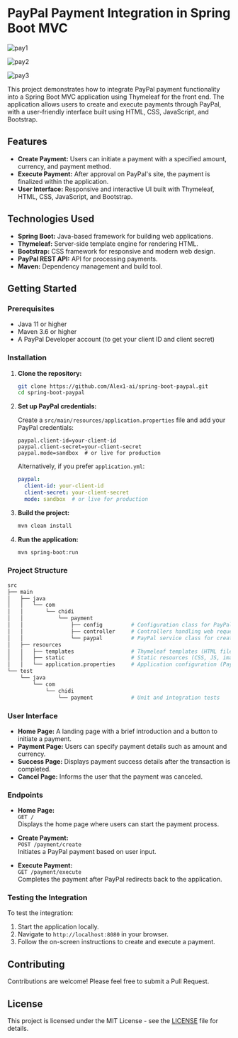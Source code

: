 # PayPal Payment Integration in Spring Boot MVC


![pay1](https://github.com/user-attachments/assets/5649b410-06ab-4c34-8f7e-d22b65a2ba25)

![pay2](https://github.com/user-attachments/assets/72a60eef-f77c-4f05-8a22-07ec3565476c)

![pay3](https://github.com/user-attachments/assets/6f47772f-82a4-40da-aad9-5c6ca1ade68b)


This project demonstrates how to integrate PayPal payment functionality into a Spring Boot MVC application using Thymeleaf for the front end. The application allows users to create and execute payments through PayPal, with a user-friendly interface built using HTML, CSS, JavaScript, and Bootstrap.

## Features

- **Create Payment:** Users can initiate a payment with a specified amount, currency, and payment method.
- **Execute Payment:** After approval on PayPal's site, the payment is finalized within the application.
- **User Interface:** Responsive and interactive UI built with Thymeleaf, HTML, CSS, JavaScript, and Bootstrap.

## Technologies Used

- **Spring Boot:** Java-based framework for building web applications.
- **Thymeleaf:** Server-side template engine for rendering HTML.
- **Bootstrap:** CSS framework for responsive and modern web design.
- **PayPal REST API:** API for processing payments.
- **Maven:** Dependency management and build tool.

## Getting Started

### Prerequisites

- Java 11 or higher
- Maven 3.6 or higher
- A PayPal Developer account (to get your client ID and client secret)

### Installation

1. **Clone the repository:**

   ```bash
   git clone https://github.com/Alex1-ai/spring-boot-paypal.git
   cd spring-boot-paypal
   ```

2. **Set up PayPal credentials:**

   Create a `src/main/resources/application.properties` file and add your PayPal credentials:

   ```properties
   paypal.client-id=your-client-id
   paypal.client-secret=your-client-secret
   paypal.mode=sandbox  # or live for production
   ```

   Alternatively, if you prefer `application.yml`:

   ```yaml
   paypal:
     client-id: your-client-id
     client-secret: your-client-secret
     mode: sandbox  # or live for production
   ```

3. **Build the project:**

   ```bash
   mvn clean install
   ```

4. **Run the application:**

   ```bash
   mvn spring-boot:run
   ```

### Project Structure

```bash
src
├── main
│   ├── java
│   │   └── com
│   │       └── chidi
│   │           └── payment
│   │               ├── config         # Configuration class for PayPal API context
│   │               ├── controller     # Controllers handling web requests
│   │               └── paypal         # PayPal service class for creating and executing payments
│   ├── resources
│   │   ├── templates                  # Thymeleaf templates (HTML files)
│   │   ├── static                     # Static resources (CSS, JS, images)
│   │   └── application.properties     # Application configuration (PayPal credentials)
└── test
    └── java
        └── com
            └── chidi
                └── payment            # Unit and integration tests
```

### User Interface

- **Home Page:** A landing page with a brief introduction and a button to initiate a payment.
- **Payment Page:** Users can specify payment details such as amount and currency.
- **Success Page:** Displays payment success details after the transaction is completed.
- **Cancel Page:** Informs the user that the payment was canceled.

### Endpoints

- **Home Page:**  
  `GET /`  
  Displays the home page where users can start the payment process.

- **Create Payment:**  
  `POST /payment/create`  
  Initiates a PayPal payment based on user input.

- **Execute Payment:**  
  `GET /payment/execute`  
  Completes the payment after PayPal redirects back to the application.

### Testing the Integration

To test the integration:

1. Start the application locally.
2. Navigate to `http://localhost:8080` in your browser.
3. Follow the on-screen instructions to create and execute a payment.



## Contributing

Contributions are welcome! Please feel free to submit a Pull Request.

## License

This project is licensed under the MIT License - see the [LICENSE](LICENSE) file for details.
